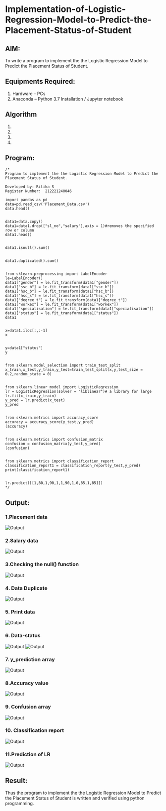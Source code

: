 # Implementation-of-Logistic-Regression-Model-to-Predict-the-Placement-Status-of-Student

## AIM:
To write a program to implement the the Logistic Regression Model to Predict the Placement Status of Student.

## Equipments Required:
1. Hardware – PCs
2. Anaconda – Python 3.7 Installation / Jupyter notebook

## Algorithm
1. 
2. 
3. 
4. 

## Program:
```
/*
Program to implement the the Logistic Regression Model to Predict the Placement Status of Student.

Developed by: Ritika S
Register Number:  212221240046

import pandas as pd
data=pd.read_csv('Placement_Data.csv')
data.head()


data1=data.copy()
data1=data1.drop(["sl_no","salary"],axis = 1)#removes the specified row or column
data1.head()


data1.isnull().sum()


data1.duplicated().sum()


from sklearn.preprocessing import LabelEncoder
le=LabelEncoder()
data1["gender"] = le.fit_transform(data1["gender"])
data1["ssc_b"] = le.fit_transform(data1["ssc_b"])
data1["hsc_b"] = le.fit_transform(data1["hsc_b"])
data1["hsc_s"] = le.fit_transform(data1["hsc_s"])
data1["degree_t"] = le.fit_transform(data1["degree_t"])
data1["workex"] = le.fit_transform(data1["workex"])
data1["specialisation"] = le.fit_transform(data1["specialisation"])
data1["status"] = le.fit_transform(data1["status"])
data1


x=data1.iloc[:,:-1]
x


y=data1["status"]
y


from sklearn.model_selection import train_test_split
x_train,x_test,y_train,y_test=train_test_split(x,y,test_size = 0.2,random_state = 0)


from sklearn.linear_model import LogisticRegression
lr = LogisticRegression(solver = "liblinear")# a library for large
lr.fit(x_train,y_train)
y_pred = lr.predict(x_test)
y_pred


from sklearn.metrics import accuracy_score
accuracy = accuracy_score(y_test,y_pred)
(accuracy)


from sklearn.metrics import confusion_matrix
confusion = confusion_matrix(y_test,y_pred)
(confusion)


from sklearn.metrics import classification_report
classification_report1 = classification_report(y_test,y_pred)
print(classification_report1)


lr.predict([[1,80,1,90,1,1,90,1,0,85,1,85]])
*/  

```

## Output:
### 1.Placement data
![Output](p1.jpg)

### 2.Salary data
![Output](p2.jpg)

### 3.Checking the null() function
![Output](p3.jpg)

### 4. Data Duplicate
![Output](p4.jpg)

### 5. Print data
![Output](p5.jpg)

### 6. Data-status
![Output](p6.jpg)
![Output](p6-1.jpg)

### 7. y_prediction array
![Output](p7.jpg)

### 8.Accuracy value
![Output](p8.jpg)

### 9. Confusion array
![Output](p9.jpg)

### 10. Classification report
![Output](p10.jpg)

### 11.Prediction of LR

![Output](p11.jpg)


## Result:
Thus the program to implement the the Logistic Regression Model to Predict the Placement Status of Student is written and verified using python programming.
